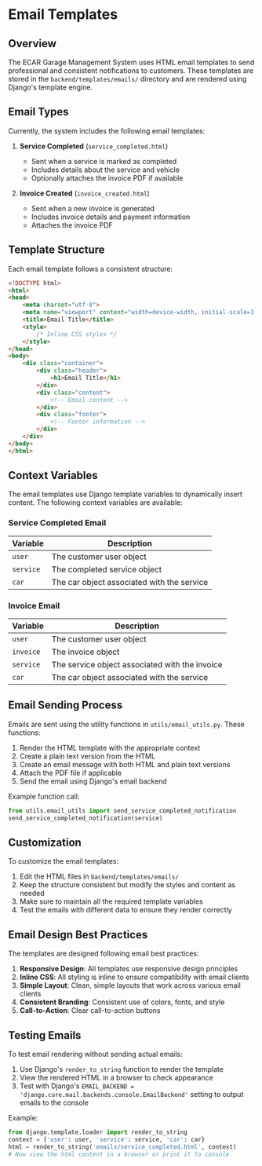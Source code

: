 # Email Templates

## Overview

The ECAR Garage Management System uses HTML email templates to send professional and consistent notifications to customers. These templates are stored in the `backend/templates/emails/` directory and are rendered using Django's template engine.

## Email Types

Currently, the system includes the following email templates:

1. **Service Completed** (`service_completed.html`)
   - Sent when a service is marked as completed
   - Includes details about the service and vehicle
   - Optionally attaches the invoice PDF if available

2. **Invoice Created** (`invoice_created.html`)
   - Sent when a new invoice is generated
   - Includes invoice details and payment information
   - Attaches the invoice PDF

## Template Structure

Each email template follows a consistent structure:

```html
<!DOCTYPE html>
<html>
<head>
    <meta charset="utf-8">
    <meta name="viewport" content="width=device-width, initial-scale=1.0">
    <title>Email Title</title>
    <style>
        /* Inline CSS styles */
    </style>
</head>
<body>
    <div class="container">
        <div class="header">
            <h1>Email Title</h1>
        </div>
        <div class="content">
            <!-- Email content -->
        </div>
        <div class="footer">
            <!-- Footer information -->
        </div>
    </div>
</body>
</html>
```

## Context Variables

The email templates use Django template variables to dynamically insert content. The following context variables are available:

### Service Completed Email

| Variable | Description |
|----------|-------------|
| `user` | The customer user object |
| `service` | The completed service object |
| `car` | The car object associated with the service |

### Invoice Email

| Variable | Description |
|----------|-------------|
| `user` | The customer user object |
| `invoice` | The invoice object |
| `service` | The service object associated with the invoice |
| `car` | The car object associated with the service |

## Email Sending Process

Emails are sent using the utility functions in `utils/email_utils.py`. These functions:

1. Render the HTML template with the appropriate context
2. Create a plain text version from the HTML
3. Create an email message with both HTML and plain text versions
4. Attach the PDF file if applicable
5. Send the email using Django's email backend

Example function call:
```python
from utils.email_utils import send_service_completed_notification
send_service_completed_notification(service)
```

## Customization

To customize the email templates:

1. Edit the HTML files in `backend/templates/emails/`
2. Keep the structure consistent but modify the styles and content as needed
3. Make sure to maintain all the required template variables
4. Test the emails with different data to ensure they render correctly

## Email Design Best Practices

The templates are designed following email best practices:

1. **Responsive Design**: All templates use responsive design principles
2. **Inline CSS**: All styling is inline to ensure compatibility with email clients
3. **Simple Layout**: Clean, simple layouts that work across various email clients
4. **Consistent Branding**: Consistent use of colors, fonts, and style
5. **Call-to-Action**: Clear call-to-action buttons

## Testing Emails

To test email rendering without sending actual emails:

1. Use Django's `render_to_string` function to render the template
2. View the rendered HTML in a browser to check appearance
3. Test with Django's `EMAIL_BACKEND = 'django.core.mail.backends.console.EmailBackend'` setting to output emails to the console

Example:
```python
from django.template.loader import render_to_string
context = {'user': user, 'service': service, 'car': car}
html = render_to_string('emails/service_completed.html', context)
# Now view the html content in a browser or print it to console
``` 